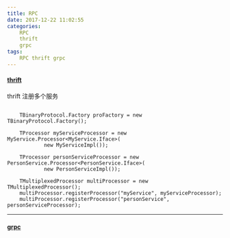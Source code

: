 ```yaml
---
title: RPC
date: 2017-12-22 11:02:55
categories:
    RPC 
    thrift 
    grpc
tags:
    RPC thrift grpc
---
```


#### [thrift](http://thrift.apache.org/)

thrift 注册多个服务

```

    TBinaryProtocol.Factory proFactory = new TBinaryProtocol.Factory();

    TProcessor myServiceProcessor = new MyService.Processor<MyService.Iface>(
            new MyServiceImpl());

    TProcessor personServiceProcessor = new PersonService.Processor<PersonService.Iface>(
            new PersonServiceImpl());

    TMultiplexedProcessor multiProcessor = new TMultiplexedProcessor();
    multiProcessor.registerProcessor("myService", myServiceProcessor);
    multiProcessor.registerProcessor("personService", personServiceProcessor);
```
---

#### [grpc](http://grpc.io/)
